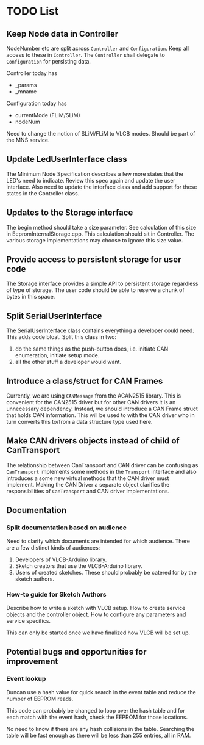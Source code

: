 # TODO List

## Keep Node data in Controller
NodeNumber etc are split across ```Controller``` and ```Configuration```. 
Keep all access to these in ```Controller```. 
The ```Controller``` shall delegate to ```Configuration``` for persisting data.

Controller today has
* _params
* _mname

Configuration today has
* currentMode (FLiM/SLiM)
* nodeNum

Need to change the notion of SLiM/FLiM to VLCB modes.
Should be part of the MNS service.

## Update LedUserInterface class
The Minimum Node Specification describes a few more states that the LED's need to indicate. 
Review this spec again and update the user interface. 
Also need to update the interface class and add support for these states in the Controller class.

## Updates to the Storage interface
The begin method should take a size parameter. 
See calculation of this size in EepromInternalStorage.cpp. 
This calculation should sit in Controller. 
The various storage implementations may choose to ignore this size value.

## Provide access to persistent storage for user code
The Storage interface provides a simple API to persistent storage regardless of
type of storage. 
The user code should be able to reserve a chunk of bytes in this space.

## Split SerialUserInterface
The SerialUserInterface class contains everything a developer could need.
This adds code bloat. 
Split this class in two: 
  1. do the same things as the push-button does, i.e. initiate CAN enumeration, 
     initiate setup mode.
  1. all the other stuff a developer would want.

## Introduce a class/struct for CAN Frames
Currently, we are using ```CANMessage``` from the ACAN2515 library. 
This is convenient for the CAN2515 driver but for other CAN drivers it is an unnecessary
dependency.
Instead, we should introduce a CAN Frame struct that holds CAN information.
This will be used to with the CAN driver who in turn converts this to/from a data structure
type used here.

## Make CAN drivers objects instead of child of CanTransport
The relationship between CanTransport and CAN driver can be confusing as ```CanTransport```
implements some methods in the ```Transport``` interface and also introduces a some
new virtual methods that the CAN driver must implement.
Making the CAN Driver a separate object clarifies the responsibilities of ```CanTransport```
and CAN driver implementations.

## Documentation

### Split documentation based on audience
Need to clarify which documents are intended for which audience.
There are a few distinct kinds of audiences:
  1. Developers of VLCB-Arduino library.
  2. Sketch creators that use the VLCB-Arduino library.
  3. Users of created sketches. These should probably be catered for by the sketch authors.

### How-to guide for Sketch Authors
Describe how to write a sketch with VLCB setup. 
How to create service objects and the controller object.
How to configure any parameters and service specifics.

This can only be started once we have finalized how VLCB will be set up.

## Potential bugs and opportunities for improvement

### Event lookup
Duncan use a hash value for quick search in the event table and reduce the 
number of EEPROM reads.

This code can probably be changed to loop over the hash table and for each
match with the event hash, check the EEPROM for those locations.

No need to know if there are any hash collisions in the table. 
Searching the table will be fast enough as there will be less than 255 entries, all in RAM.
